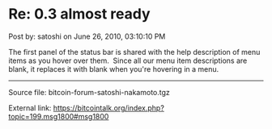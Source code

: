 # Re: 0.3 almost ready

Post by: satoshi on June 26, 2010, 03:10:10 PM

The first panel of the status bar is shared with the help description of menu items as you hover over them. &nbsp;Since all our menu item descriptions are blank, it replaces it with blank when you're hovering in a menu.

---

Source file: bitcoin-forum-satoshi-nakamoto.tgz

External link: https://bitcointalk.org/index.php?topic=199.msg1800#msg1800
